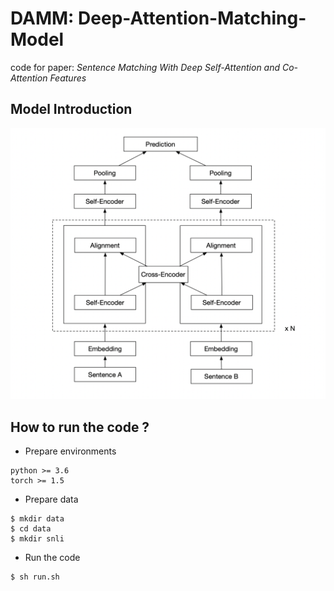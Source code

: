# DAMM: Deep-Attention-Matching-Model

code for paper: *Sentence Matching With Deep Self-Attention and Co-Attention Features*



## Model Introduction

![framework](https://github.com/2hip3ng/Deep-Attention-Matching-Model/blob/master/paper/images/framework.png)



## How to run the code ?

* Prepare environments

```mariadb
python >= 3.6
torch >= 1.5
```

* Prepare data

```shell
$ mkdir data
$ cd data
$ mkdir snli
```

* Run the code

```shell
$ sh run.sh
```

